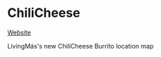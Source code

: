 # ChiliCheese
[Website](http://chilicheese.livingmas.com)

LivingMás's new ChiliCheese Burrito location map
